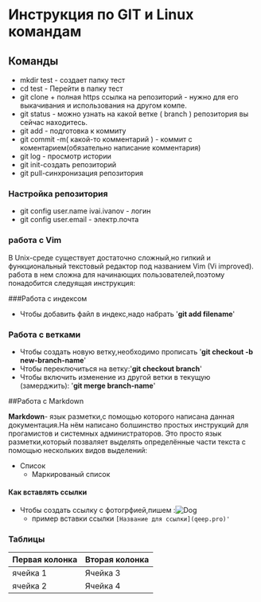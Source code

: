 # Инструкция по GIT и Linux командам

## Команды 
* mkdir test - создает папку тест
* cd test - Перейти в папку тест
* git clone + полная https ссылка на репозиторий - нужно для его выкачивания и использования на другом компе.
* git status - можно узнать на какой ветке ( branch ) репозитория вы сейчас находитесь.
* git add - подготовка к коммиту
* git commit -m( какой-то комментарий ) - коммит с коментарием(обязательно написание комментария)
* git log - просмотр истории
* git init-создать репозиторий
* git pull-синхронизация репозитория 
### Настройка репозитория
* git config user.name ivai.ivanov - логин
* git config user.email - электр.почта
### работа с Vim
В Unix-среде существует достаточно сложный,но гипкий и функциональный текстовый редактор под названием Vim (Vi improved). работа в нем сложна для начинающих пользователей,поэтому понадобится следуящая инструкция:

###Работа с индексом
* Чтобы добавить файл в индекс,надо набрать '**git add filename**'

### Работа с ветками
* Чтобы создать новую ветку,необходимо прописать '**git checkout -b new-branch-name**'
* Чтобы переключиться на ветку:'**git checkout branch**'
* Чтобы включить изменение из другой ветки в текущую (замерджить): '**git merge branch-name**'


##Работа с Markdown


**Markdown**- язык разметки,с помощью которого написана данная документация.На нём написано болшинство простых инструкций для прогамистов и системных администраторов. Это просто язык разметки,который позваляет выделять определённые части текста с помощью нескольких видов выделений:

* Список
    * Маркированый список

#### Как вставлять ссылки
* Чтобы создать ссылку с фотогрфией,пишем :![Dog](https://www.google.ru/url?sa=i&source=images&cd=&cad=rja&uact=8&ved=2ahUKEwjt0_in6_rcAhULqYsKHTmHCdIQjRx6BAgBEAU&url=https%3A%2F%2Fwww.youtube.com%2Fwatch%3Fv%3DSfLV8hD7zX4&psig=AOvVaw2W1SiY9-p3mQU8NGL-kHqs&ust=1534827277242998)
    * пример вставки ссылки `[Название для ссылки](qeep.pro)'`

### Таблицы
Первая колонка | Вторая колонка
---------------|----------------
ячейка 1       | Ячейка 3 
ячейка 2       | Ячейка 4

